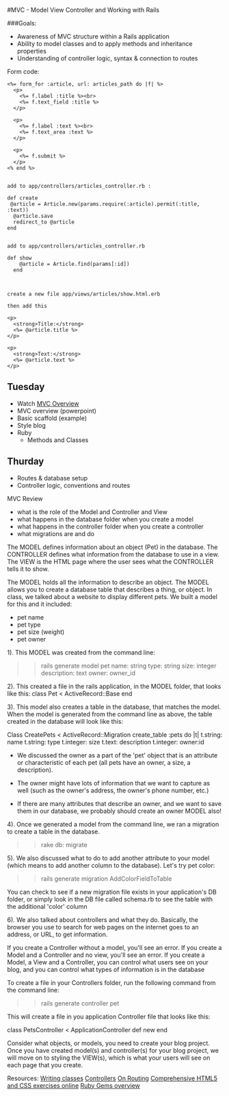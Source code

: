 #MVC - Model View Controller and Working with Rails

###Goals:
- Awareness of MVC structure within a Rails application
- Ability to model classes and to apply methods and inheritance properties
- Understanding of controller logic, syntax & connection to routes

Form code:

```
<%= form_for :article, url: articles_path do |f| %>
  <p>
    <%= f.label :title %><br>
    <%= f.text_field :title %>
  </p>
 
  <p>
    <%= f.label :text %><br>
    <%= f.text_area :text %>
  </p>
 
  <p>
    <%= f.submit %>
  </p>
<% end %>


add to app/controllers/articles_controller.rb :

def create
 @article = Article.new(params.require(:article).permit(:title, :text)) 
  @article.save
  redirect_to @article
end


add to app/controllers/articles_controller.rb

def show
    @article = Article.find(params[:id])
  end



create a new file app/views/articles/show.html.erb

then add this

<p>
  <strong>Title:</strong>
  <%= @article.title %>
</p>
 
<p>
  <strong>Text:</strong>
  <%= @article.text %>
</p>
```



## Tuesday
- Watch [MVC Overview](https://www.youtube.com/watch?v=3mQjtk2YDkM)
- MVC overview (powerpoint)
- Basic scaffold (example)
- Style blog
- Ruby 
	- Methods and Classes


## Thurday
- Routes & database setup
- Controller logic, conventions and routes

MVC Review
- what is the role of the Model and Controller and View  
- what happens in the database folder when you create a model
- what happens in the controller folder when you create a controller
- what migrations are and do

The MODEL defines information about an object (Pet) in the database.
The CONTROLLER defines what information from the database to use in a view.
The VIEW is the HTML page where the user sees what the CONTROLLER tells it to show.

The MODEL holds all the information to describe an object. The MODEL allows you to create a database table that describes a thing, or object. In class, we talked about a website to display different pets. We built a model for this and it included:
- pet name
- pet type
- pet size (weight)
- pet owner

1). This MODEL was created from the command line:
>> rails generate model pet name: string type: string size: integer description: text owner: owner_id

2). This created a file in the rails application, in the MODEL folder, that looks like this:
class Pet < ActiveRecord::Base
end

3). This model also creates a table in the database, that matches the model. When the model is generated from the command line as above, the table created in the database will look like this:

Class CreatePets < ActiveRecord::Migration
create_table :pets do |t|
t.string: name
t.string: type
t.integer: size
t.text: description
t.integer: owner:id

- We discussed the owner as a part of the 'pet' object that is an attribute or characteristic of each pet (all pets have an owner, a size, a description).

- The owner might have lots of information that we want to capture as well (such as the owner's address, the owner's phone number, etc.)

- If there are many attributes that describe an owner, and we want to save them in our database, we probably should create an owner MODEL also!
 
4). Once we generated a model from the command line, we ran a migration to create a table in the database.
>> rake db: migrate

5). We also discussed what to do to add another attribute to your model (which means to add another column to the database). Let's try pet color:
>> rails generate migration AddColorFieldToTable

You can check to see if a new migration file exists in your application's DB folder, or simply look in the DB file called schema.rb to see the table with the additional 'color' column

6). We also talked about controllers and what they do. Basically, the browser you use to search for web pages on the internet goes to an address, or URL, to get information.

If you create a Controller without a model, you'll see an error.
If you create a Model and a Controller and no view, you'll see an error.
If you create a Model, a View and a Controller, you can control what users see on your blog, and you can control what types of information is in the database

To create a file in your Controllers folder, run the following command from the command line:
>> rails generate controller pet

This will create a file in you application Controller file that looks like this:

class PetsController < ApplicationController
def new
end

Consider what objects, or models, you need to create your blog project. Once you have created model(s) and controller(s) for your blog project, we will move on to styling the VIEW(s), which is what your users will see on each page that you create. 


Resources:
[Writing classes](http://rubylearning.com/satishtalim/writing_our_own_class_in_ruby.html)
[Controllers](http://www.tutorialspoint.com/ruby-on-rails/rails-controllers.htm)
[On Routing](http://www.theodinproject.com/ruby-on-rails/routing)
[Comprehensive HTML5 and CSS exercises online](http://www.freecodecamp.com/)
[Ruby Gems overview](http://guides.rubygems.org/rubygems-basics/)









